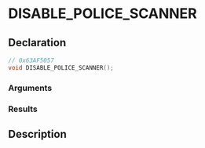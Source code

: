 # DISABLE_POLICE_SCANNER

## Declaration
```cpp
// 0x63AF5057
void DISABLE_POLICE_SCANNER();
```

### Arguments

### Results

## Description
